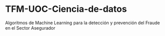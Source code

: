 # TFM-UOC-Ciencia-de-datos
Algoritmos de Machine Learning para la detección y prevención del Fraude en el Sector Asegurador
